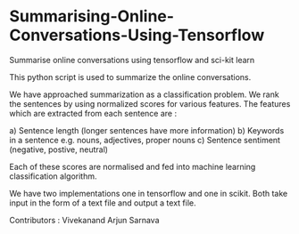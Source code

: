 # Summarising-Online-Conversations-Using-Tensorflow
Summarise online conversations using tensorflow and sci-kit learn

This python script is used to summarize the online conversations.

We have approached summarization as a classification problem. 
We rank the sentences by using normalized scores for various features.
The features which are extracted from each sentence are :

a) Sentence length (longer sentences have more information)
b) Keywords in a sentence e.g. nouns, adjectives, proper nouns
c) Sentence sentiment (negative, postive, neutral)

Each of these scores are normalised and fed into machine learning classification algorithm. 

We have two implementations one in tensorflow and one in scikit.
Both take input in the form of a text file and output a text file.

Contributors :
Vivekanand
Arjun
Sarnava
